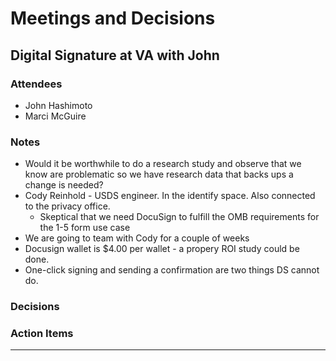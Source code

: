 # Meetings and Decisions

## Digital Signature at VA with John

### Attendees
- John Hashimoto
- Marci McGuire

### Notes
- Would it be worthwhile to do a research study and observe  that we know are problematic so we have research data that backs ups a change is needed?
- Cody Reinhold - USDS engineer.  In the identify space.  Also connected to the privacy office.  
   - Skeptical that we need DocuSign to fulfill the OMB requirements for the 1-5 form use case
 - We are going to team with Cody for a couple of weeks
 - Docusign wallet is $4.00 per wallet - a propery ROI study could be done.
 - One-click signing and sending a confirmation are two things DS cannot do.

### Decisions

### Action Items

<hr>

